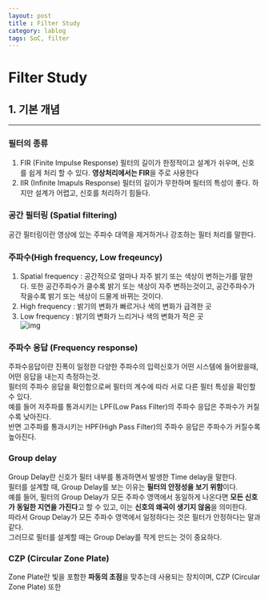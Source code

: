```yaml
---
layout: post
title : Filter Study
category: lablog
tags: SoC, filter
---
```

# Filter Study
## 1. 기본 개념
---
### 필터의 종류
1. FIR (Finite Impulse Response)
   필터의 길이가 한정적이고 설계가 쉬우며, 신호를 쉽게 처리 할 수 있다. **영상처리에서는 FIR**을 주로 사용한다<br/>
2. IIR (Infinite Imapuls Response)
   필터의 길이가 무한하며 필터의 특성이 좋다. 하지만 설계가 어렵고, 신호를 처리하기 힘들다.<br/>

### 공간 필터링 (Spatial filtering)
   공간 필터링이란 영상에 있는 주파수 대역을 제거하거나 강조하는 필터 처리를 말한다.<br/>
   
### 주파수(High frequency, Low freqeuncy)
   1. Spatial frequency : 공간적으로 얼마나 자주 밝기 또는 색상이 변하는가를 말한다. 또한 공간주파수가 클수록 밝기 또는 색상이 자주 변하는것이고, 공간주파수가 작을수록 밝기 또는 색상이 드물게 바뀌는 것이다.<br/>
   2. High frequency : 밝기의 변화가 빠르거나 색의 변화가 급격한 곳<br/>
   3. Low frequency : 밝기의 변화가 느리거나 색의 변화가 적은 곳<br/>
   ![img](https://github.com/Jongpil0911/Jongpil0911.github.io/assets/141693086/b25cf535-9e79-4c99-9062-324b6cee2958)

### 주파수 응답 (Frequency response)
주파수응답이란 진폭이 일정한 다양한 주파수의 입력신호가 어떤 시스템에 들어왔을때, 어떤 응답을 내는지 측정하는것. <br/>
필터의 주파수 응답을 확인함으로써 필터의 계수에 따라 서로 다른 필터 특성을 확인할 수 있다. <br/>
예를 들어 저주파를 통과시키는 LPF(Low Pass Filter)의 주파수 응답은 주파수가 커질수록 낮아진다.<br/>
반면 고주파를 통과시키는 HPF(High Pass Filter)의 주파수 응답은 주파수가 커질수록 높아진다.

### Group delay
Group Delay란 신호가 필터 내부를 통과하면서 발생한 Time delay을 말한다.<br/>
필터를 설계할 때, Group Delay를 보는 이유는 **필터의 안정성을 보기 위함**이다.<br/>
예를 들어, 필터의 Group Delay가 모든 주파수 영역에서 동일하게 나온다면 **모든 신호가 동일한 지연을 가진다**고 할 수 있고, 이는 **신호의 왜곡이 생기지 않음**을 의미한다.<br/>
따라서 Group Delay가 모든 주파수 영역에서 일정하다는 것은 필터가 안정하다는 말과 같다.<br/>
그러므로 필터를 설계할 때는 Group Delay를 작게 만드는 것이 중요하다.

### CZP (Circular Zone Plate)
Zone Plate란 빛을 포함한 **파동의 초점**을 맞추는데 사용되는 장치이며, CZP (Circular Zone Plate) 또한




